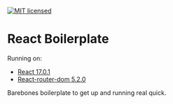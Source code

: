 [![MIT licensed](https://img.shields.io/badge/license-MIT-blue.svg)](https://raw.githubusercontent.com/edisonchee/slimbot/master/LICENSE)

# React Boilerplate

Running on:
* [React 17.0.1](https://github.com/facebook/react)
* [React-router-dom 5.2.0](https://github.com/ReactTraining/react-router/tree/master/packages/react-router-dom)

Barebones boilerplate to get up and running real quick.